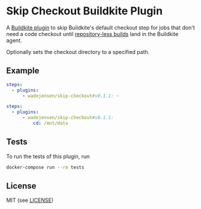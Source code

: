 # Skip Checkout Buildkite Plugin

A [Buildkite plugin](https://buildkite.com/docs/agent/v3/plugins) to skip Buildkite's default checkout step for jobs that don't need a code checkout until [repository-less builds](https://github.com/buildkite/agent/issues/233) land in the Buildkite agent.

Optionally sets the checkout directory to a specified path.

## Example

```yml
steps:
  - plugins:
      - wadejensen/skip-checkout#v0.1.1: ~
```

```yml
steps:
  - plugins:
      - wadejensen/skip-checkout#v0.1.1:
          cd: /mnt/data
```

## Tests

To run the tests of this plugin, run
```sh
docker-compose run --rm tests
```

## License

MIT (see [LICENSE](LICENSE))
